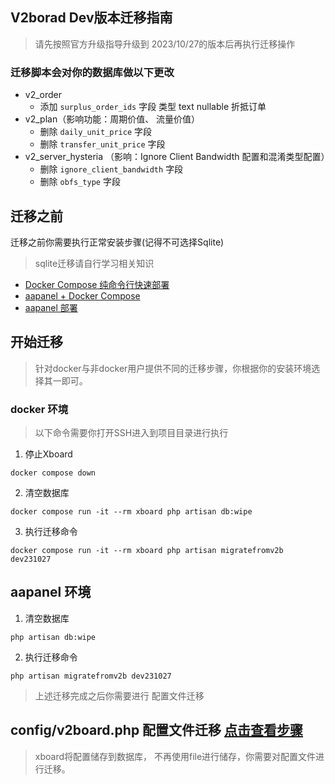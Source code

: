 ## V2borad Dev版本迁移指南
> 请先按照官方升级指导升级到 2023/10/27的版本后再执行迁移操作

### 迁移脚本会对你的数据库做以下更改
- v2_order
    - 添加 `surplus_order_ids` 字段 类型 text nullable 折抵订单
- v2_plan（影响功能：周期价值、 流量价值）
     - 删除 `daily_unit_price`  字段
     - 删除 `transfer_unit_price` 字段
- v2_server_hysteria （影响：Ignore Client Bandwidth 配置和混淆类型配置）
     - 删除 `ignore_client_bandwidth` 字段
     - 删除 `obfs_type` 字段

## 迁移之前
迁移之前你需要执行正常安装步骤(记得不可选择Sqlite)
> sqlite迁移请自行学习相关知识  
- [Docker Compose 纯命令行快速部署](./docs/docker-compose安装指南.md)
- [aapanel + Docker Compose](./docs/aapanel+docker安装指南.md)
- [aapanel 部署](./docs/)

## 开始迁移
> 针对docker与非docker用户提供不同的迁移步骤，你根据你的安装环境选择其一即可。

### docker 环境
> 以下命令需要你打开SSH进入到项目目录进行执行 
1. 停止Xboard
```
docker compose down
```
2. 清空数据库
```
docker compose run -it --rm xboard php artisan db:wipe
```
3. 执行迁移命令
```
docker compose run -it --rm xboard php artisan migratefromv2b dev231027
```
## aapanel 环境
1. 清空数据库
```
php artisan db:wipe
```
2. 执行迁移命令
```
php artisan migratefromv2b dev231027
```

> 上述迁移完成之后你需要进行 配置文件迁移
## config/v2board.php 配置文件迁移 [点击查看步骤](./config迁移指南.md)
> xboard将配置储存到数据库， 不再使用file进行储存，你需要对配置文件进行迁移。